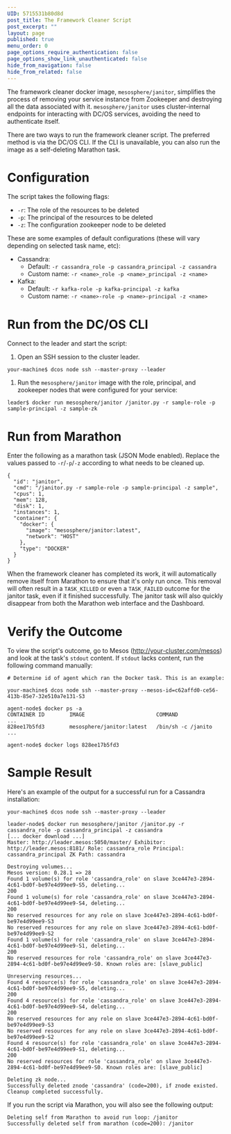```yaml
---
UID: 5715531b80d8d
post_title: The Framework Cleaner Script
post_excerpt: ""
layout: page
published: true
menu_order: 0
page_options_require_authentication: false
page_options_show_link_unauthenticated: false
hide_from_navigation: false
hide_from_related: false
---
```

The framework cleaner docker image, `mesosphere/janitor`, simplifies the process of removing your service instance from Zookeeper and destroying all the data associated with it. `mesosphere/janitor` uses cluster-internal endpoints for interacting with DC/OS services, avoiding the need to authenticate itself.

There are two ways to run the framework cleaner script. The preferred method is via the DC/OS CLI. If the CLI is unavailable, you can also run the image as a self-deleting Marathon task.

# Configuration

The script takes the following flags:
- `-r`: The role of the resources to be deleted
- `-p`: The principal of the resources to be deleted
- `-z`: The configuration zookeeper node to be deleted

These are some examples of default configurations (these will vary depending on selected task name, etc):
- Cassandra:
  - Default: `-r cassandra_role -p cassandra_principal -z cassandra`
  - Custom name: `-r <name>_role -p <name>_principal -z <name>`
- Kafka:
  - Default: `-r kafka-role -p kafka-principal -z kafka`
  - Custom name: `-r <name>-role -p <name>-principal -z <name>`

# Run from the DC/OS CLI

Connect to the leader and start the script:

1. Open an SSH session to the cluster leader.

```
your-machine$ dcos node ssh --master-proxy --leader
```

1. Run the `mesosphere/janitor` image with the role, principal, and zookeeper nodes that were configured for your service:

```
leader$ docker run mesosphere/janitor /janitor.py -r sample-role -p sample-principal -z sample-zk
```

# Run from Marathon

Enter the following as a marathon task (JSON Mode enabled). Replace the values passed to `-r`/`-p`/`-z` according to what needs to be cleaned up.

    {
      "id": "janitor",
      "cmd": "/janitor.py -r sample-role -p sample-principal -z sample",
      "cpus": 1,
      "mem": 128,
      "disk": 1,
      "instances": 1,
      "container": {
        "docker": {
          "image": "mesosphere/janitor:latest",
          "network": "HOST"
        },
        "type": "DOCKER"
      }
    }
    
When the framework cleaner has completed its work, it will automatically remove itself from Marathon to ensure that it's only run once. This removal will often result in a `TASK_KILLED` or even a `TASK_FAILED` outcome for the janitor task, even if it finished successfully. The janitor task will also quickly disappear from both the Marathon web interface and the Dashboard.

# Verify the Outcome

To view the script's outcome, go to Mesos (http://your-cluster.com/mesos) and look at the task's `stdout` content. If `stdout` lacks content, run the following command manually:

    # Determine id of agent which ran the Docker task. This is an example:
    
    your-machine$ dcos node ssh --master-proxy --mesos-id=c62affd0-ce56-413b-85e7-32e510a7e131-S3
    
    agent-node$ docker ps -a
    CONTAINER ID        IMAGE                       COMMAND             ...
    828ee17b5fd3        mesosphere/janitor:latest   /bin/sh -c /janito  ...
    
    agent-node$ docker logs 828ee17b5fd3
    
# Sample Result

Here's an example of the output for a successful run for a Cassandra installation:

```
your-machine$ dcos node ssh --master-proxy --leader

leader-node$ docker run mesosphere/janitor /janitor.py -r cassandra_role -p cassandra_principal -z cassandra
[... docker download ...]
Master: http://leader.mesos:5050/master/ Exhibitor: http://leader.mesos:8181/ Role: cassandra_role Principal: cassandra_principal ZK Path: cassandra

Destroying volumes...
Mesos version: 0.28.1 => 28
Found 1 volume(s) for role 'cassandra_role' on slave 3ce447e3-2894-4c61-bd0f-be97e4d99ee9-S5, deleting...
200 
Found 1 volume(s) for role 'cassandra_role' on slave 3ce447e3-2894-4c61-bd0f-be97e4d99ee9-S4, deleting...
200 
No reserved resources for any role on slave 3ce447e3-2894-4c61-bd0f-be97e4d99ee9-S3
No reserved resources for any role on slave 3ce447e3-2894-4c61-bd0f-be97e4d99ee9-S2
Found 1 volume(s) for role 'cassandra_role' on slave 3ce447e3-2894-4c61-bd0f-be97e4d99ee9-S1, deleting...
200 
No reserved resources for role 'cassandra_role' on slave 3ce447e3-2894-4c61-bd0f-be97e4d99ee9-S0. Known roles are: [slave_public]

Unreserving resources...
Found 4 resource(s) for role 'cassandra_role' on slave 3ce447e3-2894-4c61-bd0f-be97e4d99ee9-S5, deleting...
200 
Found 4 resource(s) for role 'cassandra_role' on slave 3ce447e3-2894-4c61-bd0f-be97e4d99ee9-S4, deleting...
200 
No reserved resources for any role on slave 3ce447e3-2894-4c61-bd0f-be97e4d99ee9-S3
No reserved resources for any role on slave 3ce447e3-2894-4c61-bd0f-be97e4d99ee9-S2
Found 4 resource(s) for role 'cassandra_role' on slave 3ce447e3-2894-4c61-bd0f-be97e4d99ee9-S1, deleting...
200 
No reserved resources for role 'cassandra_role' on slave 3ce447e3-2894-4c61-bd0f-be97e4d99ee9-S0. Known roles are: [slave_public]

Deleting zk node...
Successfully deleted znode 'cassandra' (code=200), if znode existed.
Cleanup completed successfully.
```

If you run the script via Marathon, you will also see the following output:

```
Deleting self from Marathon to avoid run loop: /janitor
Successfully deleted self from marathon (code=200): /janitor
```